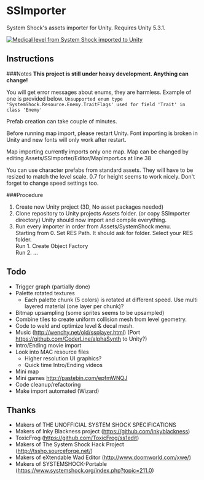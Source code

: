 # SSImporter
System Shock's assets importer for Unity. Requires Unity 5.3.1.

[![Medical level from System Shock imported to Unity ](http://img.youtube.com/vi/5YejxnPEoo8/0.jpg)](https://www.youtube.com/watch?v=5YejxnPEoo8)

## Instructions  
###Notes
**This project is still under heavy development. Anything can change!**

You will get error messages about enums, they are harmless. Example of one is provided below.
`Unsupported enum type 'SystemShock.Resource.Enemy.TraitFlags' used for field 'Trait' in class 'Enemy'`

Prefab creation can take couple of minutes.

Before running map import, please restart Unity. Font importing is broken in Unity and new fonts will only work after restart.

Map importing currently imports only one map. Map can be changed by editing Assets/SSImporter/Editor/MapImport.cs at line 38

You can use character prefabs from standard assets.
They will have to be resized to match the level scale. 0.7 for height seems to work nicely. Don't forget to change speed settings too.

###Procedure
1. Create new Unity project (3D, No asset packages needed)
2. Clone repository to Unity projects Assets folder. (or copy SSImporter directory)
   Unity should now import and compile everything.
3. Run every importer in order from Assets/SystemShock menu.  
   Starting from 0. Set RES Path. It should ask for folder. Select your RES folder.  
   Run 1. Create Object Factory  
   Run 2. ...

## Todo
- Trigger graph (partially done)
- Palette rotated textures
  - Each palette chunk (5 colors) is rotated at different speed. Use multi layered material (one layer per chunk)?
- Bitmap upsampling (some sprites seems to be upsampled)
- Combine tiles to create uniform collision mesh from level geometry.
- Code to weld and optimize level & decal mesh.
- Music (http://wenchy.net/old/ssplayer.html) (Port https://github.com/CoderLine/alphaSynth to Unity?)
- Intro/Ending movie import
- Look into MAC resource files
	- Higher resolution UI graphics?
	- Quick time Intro/Ending videos
- Mini map
- Mini games http://pastebin.com/epfmWNQJ
- Code cleanup/refactoring
- Make import automated (Wizard)

## Thanks
- Makers of THE UNOFFICIAL SYSTEM SHOCK SPECIFICATIONS 
- Makers of Inky Blackness project (https://github.com/inkyblackness)
- ToxicFrog (https://github.com/ToxicFrog/ss1edit) 
- Makers of The System Shock Hack Project (http://tsshp.sourceforge.net/) 
- Makers of eXtendable Wad Editor (http://www.doomworld.com/xwe/) 
- Makers of SYSTEMSHOCK-Portable (https://www.systemshock.org/index.php?topic=211.0) 
